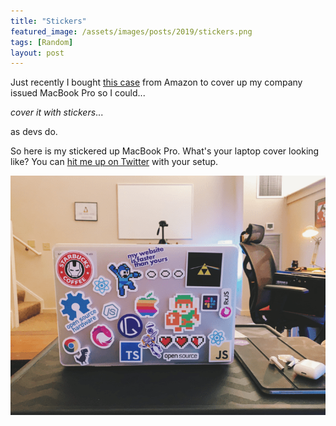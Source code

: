 ```yaml
---
title: "Stickers"
featured_image: /assets/images/posts/2019/stickers.png
tags: [Random]
layout: post
---
```


Just recently I bought [this case](https://www.amazon.com/i-Blason-MacBook-Soft-Touch-Frosted-Display/dp/B01M4P3E1N/ref=sr_1_4?keywords=macbook+pro+15+touch+bar+case+clear&qid=1562806606&refinements=p_72%3A2661618011&rnid=2661617011&s=gateway&sr=8-4) from Amazon to cover up my company issued MacBook Pro so I could...

*cover it with stickers*...

as devs do.

So here is my stickered up MacBook Pro. What's your laptop cover looking like? You can [hit me up on Twitter](https://twitter.com/tiffanywhitedev) with your setup.

![](/assets/images/posts/2019/stickers-new.png)
